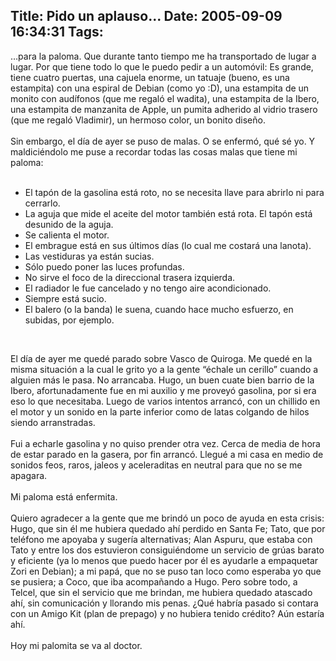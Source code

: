 Title: Pido un aplauso...
Date: 2005-09-09 16:34:31
Tags: 
---
<p>&#8230;para la paloma. Que durante tanto tiempo me ha transportado de lugar
a lugar. Por que tiene todo lo que le puedo pedir a un automóvil: Es
grande, tiene cuatro puertas, una cajuela enorme, un tatuaje (bueno, es
una estampita) con una espiral de Debian (como yo :D), una estampita de
un monito con audífonos (que me regaló el wadita), una estampita de la
Ibero, una estampita de manzanita de Apple, un pumita adherido al
vidrio trasero (que me regaló Vladimir), un hermoso color, un bonito
diseño.<br/><br/>
Sin embargo, el día de ayer se puso de malas. O se enfermó, qué sé yo.
Y maldiciéndolo me puse a recordar todas las cosas malas que tiene mi
paloma:<br/><br/></p>
<ul>
<li>El tapón de la gasolina está roto, no se necesita llave para abrirlo ni para cerrarlo.</li>
<li>La aguja que mide el aceite del motor también está rota. El tapón está desunido de la aguja.</li>
<li>Se calienta el motor.</li>
<li>El embrague está en sus últimos días (lo cual me costará una lanota).</li>
<li>Las vestiduras ya están sucias.</li>
<li>Sólo puedo poner las luces profundas.</li>
<li>No sirve el foco de la direccional trasera izquierda.</li>
<li>El radiador le fue cancelado y no tengo aire acondicionado.</li>
<li>Siempre está sucio.</li>
<li>El balero (o la banda) le suena, cuando hace mucho esfuerzo, en subidas, por ejemplo.</li>
</ul>
<br/><p>
El día de ayer me quedé parado sobre Vasco de Quiroga. Me quedé en la
misma situación a la cual le grito yo a la gente &#8220;échale un cerillo&#8221;
cuando a alguien más le pasa. No arrancaba. Hugo, un buen cuate bien
barrio de la Ibero, afortunadamente fue en mi auxilio y me proveyó
gasolina, por si era eso lo que necesitaba. Luego de varios intentos
arrancó, con un chillido en el motor y un sonido en la parte inferior
como de latas colgando de hilos siendo arranstradas.<br/><br/>
Fui a echarle gasolina y no quiso prender otra vez. Cerca de media de
hora de estar parado en la gasera, por fin arrancó. Llegué a mi casa en
medio de sonidos feos, raros, jaleos y aceleraditas en neutral para que
no se me apagara.<br/><br/>
Mi paloma está enfermita.<br/><br/>
Quiero agradecer a la gente que me brindó un poco de ayuda en esta
crisis: Hugo, que sin él me hubiera quedado ahí perdido en Santa Fe;
Tato, que por teléfono me apoyaba y sugería alternativas; Alan Aspuru,
que estaba con Tato y entre los dos estuvieron consiguiéndome un
servicio de grúas barato y eficiente (ya lo menos que puedo hacer por
él es ayudarle a empaquetar Zori en Debian); a mi papá, que no se puso
tan loco como esperaba yo que se pusiera; a Coco, que iba acompañando a
Hugo. Pero sobre todo, a Telcel, que sin el servicio que me brindan, me
hubiera quedado atascado ahí, sin comunicación y llorando mis penas.
¿Qué habría pasado si contara con un Amigo Kit (plan de prepago) y no
hubiera tenido crédito? Aún estaría ahí.<br/><br/>
Hoy mi palomita se va al doctor.<br/><br/><br/><br/></p>
